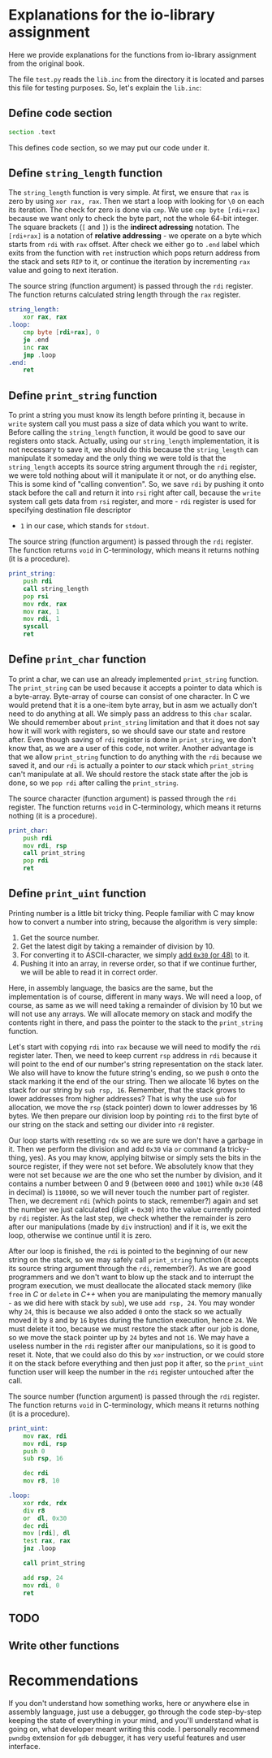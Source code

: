 # Explanations for the io-library assignment

Here we provide explanations for the functions from io-library assignment from the original book.

The file `test.py` reads the `lib.inc` from the directory it is located and parses this file for testing purposes. So, let's
explain the `lib.inc`:

## Define code section

```asm
section .text
```

This defines code section, so we may put our code under it.

## Define `string_length` function

The `string_length` function is very simple. At first, we ensure that `rax` is zero by using `xor rax, rax`. Then we start a loop
with looking for `\0` on each its iteration. The check for zero is done via `cmp`. We use `cmp byte [rdi+rax]` because we want
only to check the byte part, not the whole 64-bit integer. The square brackets (`[` and `]`) is the **indirect adressing**
notation. The `[rdi+rax]` is a notation of **relative addressing** - we operate on a byte which starts from `rdi` with `rax`
offset. After check we either go to `.end` label which exits from the function with `ret` instruction which pops return address
from the stack and sets `RIP` to it, or continue the iteration by incrementing `rax` value and going to next iteration.

The source string (function argument) is passed through the `rdi` register. The function returns calculated string length through
the `rax` register.

```asm
string_length:
    xor rax, rax
.loop:
    cmp byte [rdi+rax], 0
    je .end 
    inc rax
    jmp .loop 
.end:
    ret
```

## Define `print_string` function

To print a string you must know its length before printing it, because in `write` system call you must pass a size of data which
you want to write. Before calling the `string_length` function, it would be good to save our registers onto stack. Actually, using our `string_length` implementation, it is not necessary to save it, we should do this because the `string_length` can
manipulate it someday and the only thing we were told is that the `string_length` accepts its source string argument through the
`rdi` register, we were told nothing about will it manipulate it or not, or do anything else. This is some kind of "calling convention". So, we save `rdi` by pushing it onto stack before the call and return it into `rsi` right after call, because the
`write` system call gets data from `rsi` register, and more - `rdi` register is used for specifying destination file descriptor
- `1` in our case, which stands for `stdout`.

The source string (function argument) is passed through the `rdi` register. The function returns `void` in C-terminology, which
means it returns nothing (it is a procedure).

```asm
print_string:
    push rdi
    call string_length
    pop rsi
    mov rdx, rax 
    mov rax, 1
    mov rdi, 1 
    syscall
    ret
```
    
## Define `print_char` function

To print a char, we can use an already implemented `print_string` function. The `print_string` can be used because it accepts
a pointer to data which is a byte-array. Byte-array of course can consist of one character. In C we would pretend that
it is a one-item byte array, but in asm we actually don't need to do anything at all. We simply pass an address to this `char`
scalar. We should remember about `print_string` limitation and that it does not say how it will work with registers, so we
should save our state and restore after. Even though saving of `rdi` register is done in `print_string`, we don't know that, as
we are a user of this code, not writer. Another advantage is that we allow `print_string` function to do anything with the `rdi`
because we saved it, and our `rdi` is actually a pointer to *our* stack which `print_string` can't manipulate at all. We should
restore the stack state after the job is done, so we `pop rdi` after calling the `print_string`.

The source character (function argument) is passed through the `rdi` register. The function returns `void` in C-terminology, which means it returns nothing (it is a procedure).

```asm
print_char:
    push rdi
    mov rdi, rsp
    call print_string 
    pop rdi
    ret
```

## Define `print_uint` function

Printing number is a little bit tricky thing. People familiar with C may know how to convert a number into string, because
the algorithm is very simple:

1. Get the source number.
2. Get the latest digit by taking a remainder of division by 10.
3. For converting it to ASCII-character, we simply [add `0x30` (or 48)](https://www.cs.cmu.edu/~pattis/15-1XX/common/handouts/ascii.html) to it.
4. Pushing it into an array, in reverse order, so that if we continue further, we will be able to read it in correct order.

Here, in assembly language, the basics are the same, but the implementation is of course, different in many ways. We will need a loop, of course, as same as we will need taking a remainder of division by 10 but we will not use any arrays. We will allocate
memory on stack and modify the contents right in there, and pass the pointer to the stack to the `print_string` function.

Let's start with copying `rdi` into `rax` because we will need to modify the `rdi` register later. Then, we need to keep current
`rsp` address in `rdi` because it will point to the end of our number's string representation on the stack later. We also will have to know the future string's ending, so we push `0` onto the stack marking it the end of the our string. Then we allocate
16 bytes on the stack for our string by `sub rsp, 16`. Remember, that the stack grows to lower addresses from higher addresses? That is why the use `sub` for allocation, we move the `rsp` (stack pointer) down to lower addresses by 16 bytes. We then prepare
our division loop by pointing `rdi` to the first byte of our string on the stack and setting our divider into `r8` register.

Our loop starts with resetting `rdx` so we are sure we don't have a garbage in it. Then we perform the division and add `0x30`
via `or` command (a tricky-thing, yes). As you may know, applying bitwise or simply sets the bits in the source register, if
they were not set before. We absolutely know that they were not set because *we* are the one who set the number by division, and
it contains a number between 0 and 9 (between `0000` and `1001`) while `0x30` (48 in decimal) is `110000`, so we will never touch
the number part of register.  Then, we decrement `rdi` (which points to stack, remember?) again and set the number we just calculated (digit + `0x30`) into the value currently pointed by `rdi` register. As the last step, we check whether the remainder is zero after our manipulations (made by `div` instruction) and if it is, we exit the loop, otherwise we continue until it is zero.

After our loop is finished, the `rdi` is pointed to the beginning of our new string on the stack, so we may safely call 
`print_string` function (it accepts its source string argument through the `rdi`, remember?). As we are good programmers and
we don't want to blow up the stack and to interrupt the program execution, we must deallocate the allocated stack memory (like
`free` in *C* or `delete` in *C++* when you are manipulating the memory manually - as we did here with stack by `sub`), we use
`add rsp, 24`. You may wonder why `24`, this is because we also added `0` onto the stack so we actually moved it by `8` and by
`16` bytes during the function execution, hence `24`. We must delete it too, because we must restore the stack after our job
is done, so we move the stack pointer up by `24` bytes and not `16`. We may have a useless number in the `rdi` register after our
manipulations, so it is good to reset it. Note, that we could also do this by `xor` instruction, or we could store it on the
stack before everything and then just pop it after, so the `print_uint` function user will keep the number in the `rdi` register
untouched after the call.

The source number (function argument) is passed through the `rdi` register. The function returns `void` in C-terminology, which means it returns nothing (it is a procedure).

```asm
print_uint:
    mov rax, rdi
    mov rdi, rsp
    push 0
    sub rsp, 16

    dec rdi
    mov r8, 10

.loop:
    xor rdx, rdx
    div r8
    or  dl, 0x30
    dec rdi
    mov [rdi], dl
    test rax, rax
    jnz .loop

    call print_string

    add rsp, 24
    mov rdi, 0
    ret

```
    
## TODO
## Write other functions

# Recommendations

If you don't understand how something works, here or anywhere else in assembly language, just use a debugger, go through the code
step-by-step keeping the state of everything in your mind, and you'll understand what is going on, what developer meant
writing this code. I personally recommend `pwndbg` extension for `gdb` debugger, it has very useful features and user interface.
